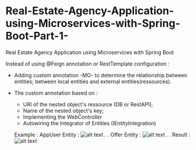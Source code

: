 # Real-Estate-Agency-Application-using-Microservices-with-Spring-Boot-Part-1-
Real Estate Agency Application using Microservices with Spring Boot


Instead of using @Feign annotation or RestTemplate configuration :
+ Adding custom annotation -MO- to determine the relationship between entities; between local entities and external entities(ressources).
+ The custom annotation based on :
  - URI of the nested object's ressource (DB or RestAPI);
  - Name of the nested object's key;
  - Implementing the WebController
  - Autowiring the Integrator of Entities (IEntityIntegration)
  
  Example : 
  AppUser Entity :
  ![alt text](https://raw.githubusercontent.com/abdev2019/Real-Estate-Agency-Application-using-Microservices-with-Spring-Boot-Part-1-/master/AppUser%20Entity.PNG)
  .
  .
  Offer Entity :
  ![alt text](https://raw.githubusercontent.com/abdev2019/Real-Estate-Agency-Application-using-Microservices-with-Spring-Boot-Part-1-/master/Offer%20Entity.PNG)
  .
  .
  Result :
  ![alt text](https://raw.githubusercontent.com/abdev2019/Real-Estate-Agency-Application-using-Microservices-with-Spring-Boot-Part-1-/master/Result.PNG)
  
